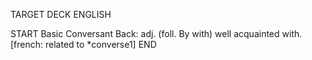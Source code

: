 TARGET DECK
ENGLISH

START
Basic
Conversant
Back: adj. (foll. By with) well acquainted with. [french: related to *converse1]
END

